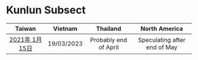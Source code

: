 # Kunlun Subsect

| Taiwan | Vietnam | Thailand | North America |
| :-: | :-: | :-: | :-: |
| [2021年 1月 15日](http://9y.bfage.com/news/detail/2522) | 19/03/2023 | Probably end of April | Speculating after end of May |

